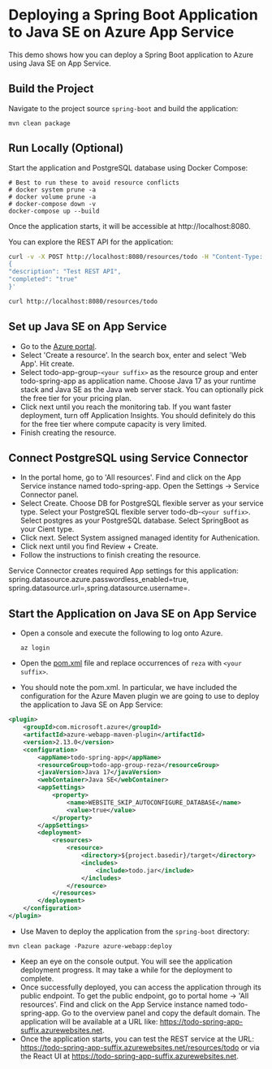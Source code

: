 # Deploying a Spring Boot Application to Java SE on Azure App Service
This demo shows how you can deploy a Spring Boot application to Azure using 
Java SE on App Service.

## Build the Project
Navigate to the project source `spring-boot` and build the application:

```
mvn clean package
```

## Run Locally (Optional)
Start the application and PostgreSQL database using Docker Compose:

```
# Best to run these to avoid resource conflicts
# docker system prune -a
# docker volume prune -a
# docker-compose down -v
docker-compose up --build
```

Once the application starts, it will be accessible at http://localhost:8080.

You can explore the REST API for the application:

```bash
curl -v -X POST http://localhost:8080/resources/todo -H "Content-Type: application/json" -d '
{
"description": "Test REST API",
"completed": "true"
}'

curl http://localhost:8080/resources/todo
```

## Set up Java SE on App Service
* Go to the [Azure portal](http://portal.azure.com).
* Select 'Create a resource'. In the search box, enter and select 'Web App'. 
Hit create.
* Select todo-app-group-`<your suffix>` as the resource group and enter 
todo-spring-app as application name. Choose Java 17 as your 
runtime stack and Java SE as the Java web server stack. You can optionally pick the 
free tier for your pricing plan.
* Click next until you reach the monitoring tab. If you want faster deployment, 
turn off Application Insights. You should definitely do 
this for the free tier where compute capacity is very limited.
* Finish creating the resource.

## Connect PostgreSQL using Service Connector
* In the portal home, go to 'All resources'. Find and click on the App Service instance named todo-spring-app. Open the Settings -> Service Connector panel.
* Select Create. Choose DB for PostgreSQL flexible server as your service type. Select your PostgreSQL flexible server todo-db-`<your suffix>`. Select postgres as your PostgreSQL database. Select SpringBoot as your Cient type.
* Click next. Select System assigned managed identity for Authenication.
* Click next until you find Review + Create.
* Follow the instructions to finish creating the resource.

Service Connector creates required App settings for this application: spring.datasource.azure.passwordless_enabled=true, spring.datasource.url=<postgresql-connection-string>,spring.datasource.username=<user-created-by-service-connector>.

## Start the Application on Java SE on App Service
* Open a console and execute the following to log onto Azure.

	```
	az login
	```

* Open the [pom.xml](pom.xml) file and replace occurrences of `reza` with `<your suffix>`.
* You should note the pom.xml. In particular, we have included the configuration for the Azure Maven plugin we are going to use to deploy 
the application to Java SE on App Service:

```xml
<plugin>
    <groupId>com.microsoft.azure</groupId>
    <artifactId>azure-webapp-maven-plugin</artifactId>
    <version>2.13.0</version>
    <configuration>
        <appName>todo-spring-app</appName>
        <resourceGroup>todo-app-group-reza</resourceGroup>
        <javaVersion>Java 17</javaVersion>
        <webContainer>Java SE</webContainer>
        <appSettings>
            <property>
	            <name>WEBSITE_SKIP_AUTOCONFIGURE_DATABASE</name>
	            <value>true</value>
            </property>
        </appSettings>
        <deployment>
            <resources>
                <resource>
                    <directory>${project.basedir}/target</directory>
                    <includes>
                        <include>todo.jar</include>
                    </includes>
                </resource>
            </resources>
        </deployment>
    </configuration>
</plugin>
```

* Use Maven to deploy the application from the `spring-boot` directory:

```
mvn clean package -Pazure azure-webapp:deploy
```

* Keep an eye on the console output. You will see the application deployment progress. It may take a while for the deployment to complete.
* Once successfully deployed, you can access the application through its public endpoint. To get the public endpoint, go to 
portal home -> 'All resources'. Find and click on the App Service instance named todo-spring-app. Go to the overview panel and copy the 
default domain. The application will be available at a URL like: https://todo-spring-app-suffix.azurewebsites.net.
* Once the application starts, you can test the REST service at the 
URL: https://todo-spring-app-suffix.azurewebsites.net/resources/todo or via 
the React UI at https://todo-spring-app-suffix.azurewebsites.net.
